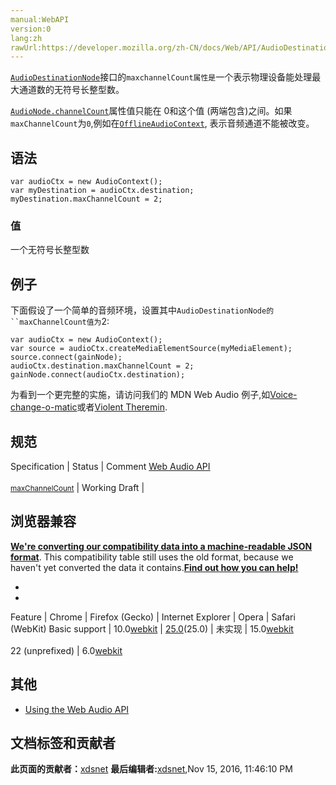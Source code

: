 ```yaml
---
manual:WebAPI
version:0
lang:zh
rawUrl:https://developer.mozilla.org/zh-CN/docs/Web/API/AudioDestinationNode/maxChannelCount
---
```






[`AudioDestinationNode`](%2547 "AudioDestinationNode可以通过AudioContext.destination属性来查看。")接口的`maxchannelCount属性是`一个表示物理设备能处理最大通道数的无符号长整型数。



[`AudioNode.channelCount`](%3906 "此页面仍未被本地化, 期待您的翻译!")属性值只能在 0和这个值 (两端包含)之间。如果`maxChannelCount`为`0`,例如在[`OfflineAudioContext`](%2971 "OfflineAudioContext 接口是一个 AudioContext 的接口，代表由多个 AudioNode 连接在一起构成的音频处理图。与 AudioContext 标准相反的是， OfflineAudioContext 不在硬件设备渲染音频；相反，它尽可能快地生成音频，输出一个 AudioBuffer 作为结果。"), 表示音频通道不能被改变。



## 语法<a name="语法"></a>

```
var audioCtx = new AudioContext();
var myDestination = audioCtx.destination;
myDestination.maxChannelCount = 2;
```

### 值<a name="值"></a>


一个无符号长整型数


## 例子<a name="例子"></a>


下面假设了一个简单的音频环境，设置其中`AudioDestinationNode的``maxChannelCount值为`2:


```
var audioCtx = new AudioContext();
var source = audioCtx.createMediaElementSource(myMediaElement);
source.connect(gainNode);
audioCtx.destination.maxChannelCount = 2;
gainNode.connect(audioCtx.destination);
```


为看到一个更完整的实施，请访问我们的 MDN Web Audio 例子,如[Voice-change-o-matic](%3848 "")或者[Violent Theremin](%3849 "").


## 规范<a name="规范"></a>
Specification | Status | Comment 
[Web Audio API<br></br><small>maxChannelCount</small>](%22998 "") | Working Draft |  


## 浏览器兼容<a name="浏览器兼容"></a>


**[We&#39;re converting our compatibility data into a machine-readable JSON format](%3344 "")**. This compatibility table still uses the old format, because we haven&#39;t yet converted the data it contains.**[Find out how you can help!](%3392 "")**


* 
* 
Feature | Chrome | Firefox (Gecko) | Internet Explorer | Opera | Safari (WebKit) 
Basic support | 10.0[webkit](%3568 "The name of this feature is prefixed with 'webkit' as this browser considers it experimental") | [25.0](%3679 "Released on 2013-10-29.")(25.0) | 未实现 | 15.0[webkit](%3568 "The name of this feature is prefixed with 'webkit' as this browser considers it experimental")<br></br>22 (unprefixed) | 6.0[webkit](%3568 "The name of this feature is prefixed with 'webkit' as this browser considers it experimental") 





## 其他<a name="其他"></a>

* [Using the Web Audio API](%3811 "")



## 文档标签和贡献者
**此页面的贡献者：**[xdsnet](%22999 "")
**最后编辑者:**[xdsnet](%22999 ""),<time>Nov 15, 2016, 11:46:10 PM</time>


